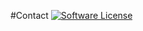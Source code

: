 #Contact
[![Software License](https://img.shields.io/badge/license-GPL-brightgreen.svg?style=flat)](LICENSE) 

